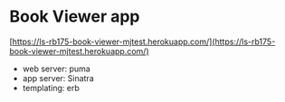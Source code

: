 # Book Viewer app

[https://ls-rb175-book-viewer-mjtest.herokuapp.com/](https://ls-rb175-book-viewer-mjtest.herokuapp.com/)

- web server: puma
- app server: Sinatra
- templating: erb
